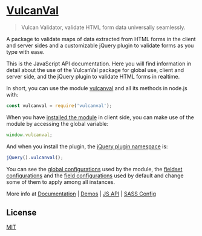 # [VulcanVal](http://vulcan-estudios.github.io/vulcanval)

> Vulcan Validator, validate HTML form data universally seamlessly.

A package to validate maps of data extracted from HTML forms in the client and server sides and a customizable jQuery plugin to validate forms as you type with ease.

This is the JavaScript API documentation. Here you will find information in detail about the use of the VulcanVal package for global use, client and server side, and the jQuery plugin to validate HTML forms in realtime.

In short, you can use the module [vulcanval](./module-vulcanval.html) and all its methods in node.js with:

```js
const vulcanval = require('vulcanval');
```

When you have [installed the module](http://vulcan-estudios.github.io/vulcanval/#install) in client side, you can make use of the module by accessing the global variable:

```js
window.vulcanval;
```

And when you install the plugin, the [jQuery plugin namespace](./external-_jQuery.fn_.html) is:

```js
jQuery().vulcanval();
```

You can see the [global configurations](./settings.html) used by the module, the [fieldset configurations](./fieldsetSettings.html) and the [field configurations](./fieldSettings.html) used by default and change some of them to apply among all instances.

More info at [Documentation](http://vulcan-estudios.github.io/vulcanval) | [Demos](http://vulcan-estudios.github.io/vulcanval/demo) | [JS API](http://vulcan-estudios.github.io/vulcanval/doc/js) | [SASS Config](http://vulcan-estudios.github.io/vulcanval/doc/sass)

## License

[MIT](https://github.com/vulcan-estudios/vulcanval/blob/master/LICENSE)
